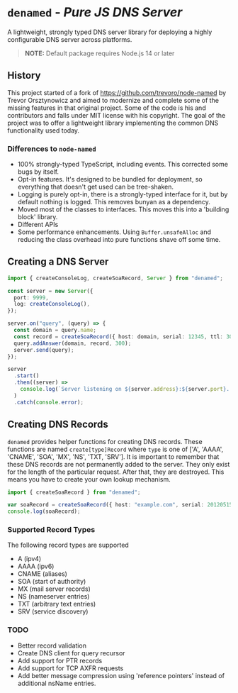 # `denamed` - _Pure JS DNS Server_

A lightweight, strongly typed DNS server library for deploying a highly configurable DNS server across platforms.

> **NOTE:** Default package requires Node.js 14 or later

## History

This project started of a fork of https://github.com/trevoro/node-named by Trevor Orsztynowicz and aimed to modernize
and complete some of the missing features in that original project. Some of the code is his and contributors and falls
under MIT license with his copyright. The goal of the project was to offer a lightweight library implementing the common
DNS functionality used today.

### Differences to `node-named`

- 100% strongly-typed TypeScript, including events. This corrected some bugs by itself.
- Opt-in features. It's designed to be bundled for deployment, so everything that doesn't get used can be tree-shaken.
- Logging is purely opt-in, there is a strongly-typed interface for it, but by default nothing is logged. This removes
  bunyan as a dependency.
- Moved most of the classes to interfaces. This moves this into a 'building block' library.
- Different APIs
- Some performance enhancements. Using `Buffer.unsafeAlloc` and reducing the class overhead into pure functions shave
  off some time.

## Creating a DNS Server

```typescript
import { createConsoleLog, createSoaRecord, Server } from "denamed";

const server = new Server({
  port: 9999,
  log: createConsoleLog(),
});

server.on("query", (query) => {
  const domain = query.name;
  const record = createSoaRecord({ host: domain, serial: 12345, ttl: 300 });
  query.addAnswer(domain, record, 300);
  server.send(query);
});

server
  .start()
  .then((server) =>
    console.log(`Server listening on ${server.address}:${server.port}...`)
  )
  .catch(console.error);
```

## Creating DNS Records

`denamed` provides helper functions for creating DNS records. These functions are named `create[type]Record`
where `type` is one of ['A', 'AAAA', 'CNAME', 'SOA', 'MX', 'NS', 'TXT, 'SRV']. It is important to remember that these
DNS records are not permanently added to the server. They only exist for the length of the particular request. After
that, they are destroyed. This means you have to create your own lookup mechanism.

```typescript
import { createSoaRecord } from "denamed";

var soaRecord = createSoaRecord({ host: "example.com", serial: 201205150000 });
console.log(soaRecord);
```

### Supported Record Types

The following record types are supported

- A (ipv4)
- AAAA (ipv6)
- CNAME (aliases)
- SOA (start of authority)
- MX (mail server records)
- NS (nameserver entries)
- TXT (arbitrary text entries)
- SRV (service discovery)

### TODO

- Better record validation
- Create DNS client for query recursor
- Add support for PTR records
- Add support for TCP AXFR requests
- Add better message compression using 'reference pointers' instead of additional nsName entries.
